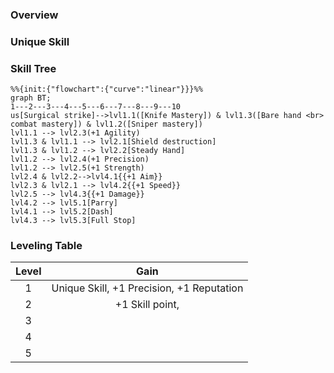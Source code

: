 ### Overview
### Unique Skill
### Skill Tree
```mermaid
%%{init:{"flowchart":{"curve":"linear"}}}%%
graph BT;
1---2---3---4---5---6---7---8---9---10
us[Surgical strike]-->lvl1.1([Knife Mastery]) & lvl1.3([Bare hand <br> combat mastery]) & lvl1.2([Sniper mastery])
lvl1.1 --> lvl2.3(+1 Agility)
lvl1.3 & lvl1.1 --> lvl2.1[Shield destruction]
lvl1.3 & lvl1.2 --> lvl2.2[Steady Hand]
lvl1.2 --> lvl2.4(+1 Precision)
lvl1.2 --> lvl2.5(+1 Strength) 
lvl2.4 & lvl2.2-->lvl4.1{{+1 Aim}}
lvl2.3 & lvl2.1 --> lvl4.2{{+1 Speed}}
lvl2.5 --> lvl4.3{{+1 Damage}}
lvl4.2 --> lvl5.1[Parry]
lvl4.1 --> lvl5.2[Dash]
lvl4.3 --> lvl5.3[Full Stop]

```
### Leveling Table
| Level |                   Gain                    |
|:-----:|:-----------------------------------------:|
|   1   | Unique Skill, +1 Precision, +1 Reputation |
|   2   |                  +1 Skill point,                    | 
|   3   |                                           |
|   4   |                                           |
|   5   |                                           |
